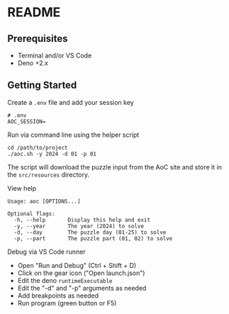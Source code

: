 # README

## Prerequisites

- Terminal and/or VS Code
- Deno +2.x

## Getting Started

Create a `.env` file and add your session key

```text
# .env
AOC_SESSION=
```

Run via command line using the helper script

```shell
cd /path/to/project
./aoc.sh -y 2024 -d 01 -p 01
```

The script will download the puzzle input from the AoC
site and store it in the `src/resources` directory.

View help

```shell
Usage: aoc [OPTIONS...]

Optional flags:
  -h, --help       Display this help and exit
  -y, --year       The year (2024) to solve
  -d, --day        The puzzle day (01-25) to solve
  -p, --part       The puzzle part (01, 02) to solve
```

Debug via VS Code runner

- Open "Run and Debug" (Ctrl + Shift + D)
- Click on the gear icon ("Open launch.json")
- Edit the deno `runtimeExecutable`
- Edit the "-d" and "-p" arguments as needed
- Add breakpoints as needed
- Run program (green button or F5)
